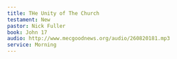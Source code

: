 ```yaml
---
title: THe Unity of The Church
testament: New
pastor: Nick Fuller
book: John 17
audio: http://www.mecgoodnews.org/audio/260820181.mp3
service: Morning
---
```

